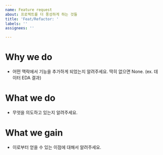```yaml
---
name: Feature request
about: 프로젝트를 더 풍성하게 하는 것들
title: 'Feat/Refactor: '
labels: ''
assignees: ''

---
```


# Why we do
- 어떤 맥락에서 기능을 추가하게 되었는지 알려주세요. 딱히 없으면 None. (ex. 데이터 EDA 결과)

# What we do
- 무엇을 의도하고 있는지 알려주세요.

# What we gain
- 이로부터 얻을 수 있는 이점에 대해서 알려주세요.
